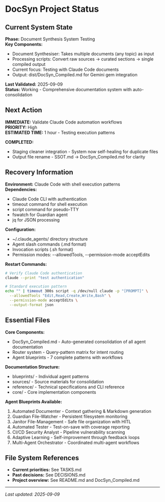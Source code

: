 # DocSyn Project Status

## Current System State
**Phase:** Document Synthesis System Testing  
**Key Components:** 
- Document Synthesiser: Takes multiple documents (any topic) as input
- Processing scripts: Convert raw sources → curated sections → single compiled output
- Current focus: Testing with Claude Code documents
- Output: dist/DocSyn_Compiled.md for Gemini gem integration

**Last Validated:** 2025-09-09  
**Status:** Working - Comprehensive documentation system with auto-consolidation

## Next Action
**IMMEDIATE:** Validate Claude Code automation workflows  
**PRIORITY:** High  
**ESTIMATED TIME:** 1 hour - Testing execution patterns

**COMPLETED:** 
- Staging cleaner integration - System now self-healing for duplicate files
- Output file rename - SSOT.md → DocSyn_Compiled.md for clarity

## Recovery Information
**Environment:** Claude Code with shell execution patterns  
**Dependencies:** 
- Claude Code CLI with authentication
- timeout command for shell execution  
- script command for pseudo-TTY
- fswatch for Guardian agent
- jq for JSON processing

**Configuration:** 
- ~/.claude_agents/ directory structure
- Agent slash commands (.md format)
- Invocation scripts (.sh format)
- Permission modes: --allowedTools, --permission-mode acceptEdits

**Restart Commands:**
```bash
# Verify Claude Code authentication
claude --print "test authentication"

# Standard execution pattern
echo "" | timeout 300s script -q /dev/null claude -p "[PROMPT]" \
  --allowedTools "Edit,Read,Create,Write,Bash" \
  --permission-mode acceptEdits \
  --output-format json
```

## Essential Files
**Core Components:**
- DocSyn_Compiled.md - Auto-generated consolidation of all agent documentation
- Router system - Query-pattern matrix for intent routing
- Agent blueprints - 7 complete patterns with workflows

**Documentation Structure:**
- blueprints/ - Individual agent patterns
- sources/ - Source materials for consolidation  
- reference/ - Technical specifications and CLI reference
- core/ - Core implementation components

**Agent Blueprints Available:**
1. Automated Documenter - Context gathering & Markdown generation
2. Guardian File-Watcher - Persistent filesystem monitoring  
3. Janitor File-Management - Safe file organization with HITL
4. Automated Tester - Test-on-save with coverage reporting
5. CI/CD Security Analyst - Pipeline vulnerability scanning
6. Adaptive Learning - Self-improvement through feedback loops
7. Multi-Agent Orchestrator - Coordinated multi-agent workflows

## File System References
- **Current priorities:** See TASKS.md
- **Past decisions:** See DECISIONS.md  
- **Project overview:** See README.md and DocSyn_Compiled.md

---
*Last updated: 2025-09-09*
